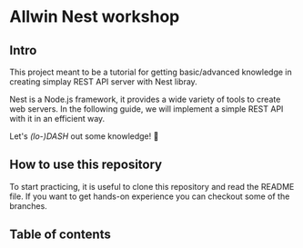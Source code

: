# Allwin Nest workshop

## Intro

This project meant to be a tutorial for getting basic/advanced knowledge in creating simplay REST API server with Nest libray.

Nest is a Node.js framework, it provides a wide variety of tools to create web servers. In the following guide, we will implement a simple REST API with it in an efficient way.

Let's _(lo-)DASH_ out some knowledge! 🧐

## How to use this repository

To start practicing, it is useful to clone this repository and read the README file. If you want to get hands-on experience you can checkout some of the branches.

## Table of contents
